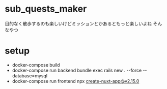 # sub_quests_maker
目的なく散歩するのも楽しいけどミッションとかあるともっと楽しいよね
そんなやつ

# setup
- docker-compose build
- docker-compose run backend bundle exec rails new . --force --database=mysql
- docker-compose run frontend npx create-nuxt-app@v2.15.0 